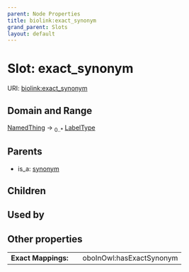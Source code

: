 ```yaml
---
parent: Node Properties
title: biolink:exact_synonym
grand_parent: Slots
layout: default
---
```


# Slot: exact_synonym




URI: [biolink:exact_synonym](https://w3id.org/biolink/exact_synonym)

## Domain and Range

[NamedThing](NamedThing.md) ->  <sub>0..\*</sub> [LabelType](types/LabelType.md)

## Parents

 *  is_a: [synonym](synonym.md)

## Children


## Used by


## Other properties

|  |  |  |
| --- | --- | --- |
| **Exact Mappings:** | | oboInOwl:hasExactSynonym |

